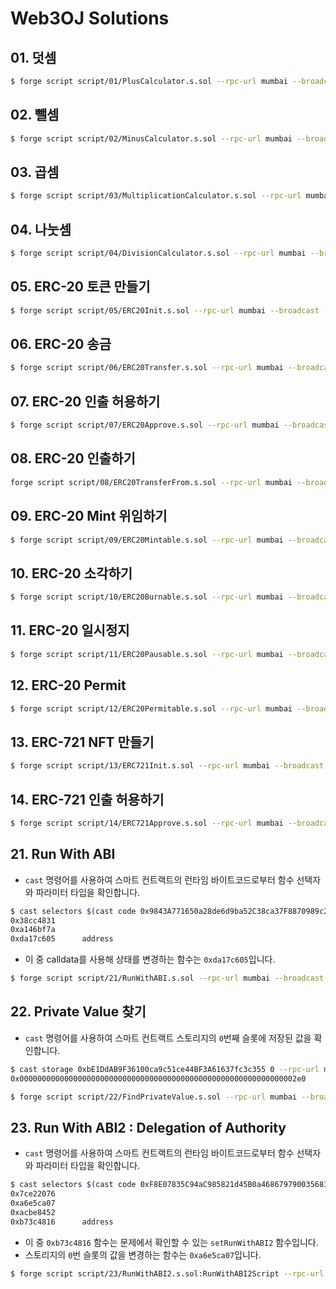 # Web3OJ Solutions

## 01. 덧셈

```bash
$ forge script script/01/PlusCalculator.s.sol --rpc-url mumbai --broadcast -vvvv
```

## 02. 뺄셈

```bash
$ forge script script/02/MinusCalculator.s.sol --rpc-url mumbai --broadcast -vvvv
```

## 03. 곱셈

```bash
$ forge script script/03/MultiplicationCalculator.s.sol --rpc-url mumbai --broadcast -vvvv
```

## 04. 나눗셈

```bash
$ forge script script/04/DivisionCalculator.s.sol --rpc-url mumbai --broadcast -vvvv
```

## 05. ERC-20 토큰 만들기

```bash
$ forge script script/05/ERC20Init.s.sol --rpc-url mumbai --broadcast -vvvv
```

## 06. ERC-20 송금

```bash
$ forge script script/06/ERC20Transfer.s.sol --rpc-url mumbai --broadcast -vvvv
```

## 07. ERC-20 인출 허용하기

```bash
$ forge script script/07/ERC20Approve.s.sol --rpc-url mumbai --broadcast -vvvv
```

## 08. ERC-20 인출하기

```bash
forge script script/08/ERC20TransferFrom.s.sol --rpc-url mumbai --broadcast -vvvv
```

## 09. ERC-20 Mint 위임하기

```bash
$ forge script script/09/ERC20Mintable.s.sol --rpc-url mumbai --broadcast -vvvv
```

## 10. ERC-20 소각하기

```bash
$ forge script script/10/ERC20Burnable.s.sol --rpc-url mumbai --broadcast -vvvv
```

## 11. ERC-20 일시정지

```bash
$ forge script script/11/ERC20Pausable.s.sol --rpc-url mumbai --broadcast -vvvv
```

## 12. ERC-20 Permit

```bash
$ forge script script/12/ERC20Permitable.s.sol --rpc-url mumbai --broadcast -vvvv
```

## 13. ERC-721 NFT 만들기

```bash
$ forge script script/13/ERC721Init.s.sol --rpc-url mumbai --broadcast -vvvv
```

## 14. ERC-721 인출 허용하기

```bash
$ forge script script/14/ERC721Approve.s.sol --rpc-url mumbai --broadcast -vvvv
```

## 21. Run With ABI

- `cast` 명령어를 사용하여 스마트 컨트랙트의 런타임 바이트코드로부터 함수 선택자와 파라미터 타입을 확인합니다.

```bash
$ cast selectors $(cast code 0x9843A771650a28de6d9ba52C38ca37F8870989c2 --rpc-url mumbai)
0x38cc4831
0xa146bf7a
0xda17c605      address
```

- 이 중 calldata를 사용해 상태를 변경하는 함수는 `0xda17c605`입니다.

```bash
$ forge script script/21/RunWithABI.s.sol --rpc-url mumbai --broadcast -vvvv
```

## 22. Private Value 찾기

- `cast` 명령어를 사용하여 스마트 컨트랙트 스토리지의 `0`번째 슬롯에 저장된 값을 확인합니다.

```bash
$ cast storage 0xbE1DdAB9F36100ca9c51ce44BF3A61637fc3c355 0 --rpc-url mumbai
0x00000000000000000000000000000000000000000000000000000000000002e0
```

```bash
$ forge script script/22/FindPrivateValue.s.sol --rpc-url mumbai --broadcast -vvvv
```

## 23. Run With ABI2 : Delegation of Authority

- `cast` 명령어를 사용하여 스마트 컨트랙트의 런타임 바이트코드로부터 함수 선택자와 파라미터 타입을 확인합니다.

```bash
$ cast selectors $(cast code 0xF8E07835C94aC985821d45B0a468679790035683 --rpc-url mumbai)
0x7ce22076
0xa6e5ca07
0xacbe8452
0xb73c4816      address
```

- 이 중 `0xb73c4816` 함수는 문제에서 확인할 수 있는 `setRunWithABI2` 함수입니다.
- 스토리지의 `0`번 슬롯의 값을 변경하는 함수는 `0xa6e5ca07`입니다.

```bash
$ forge script script/23/RunWithABI2.s.sol:RunWithABI2Script --rpc-url mumbai --broadcast -vvvv
```
